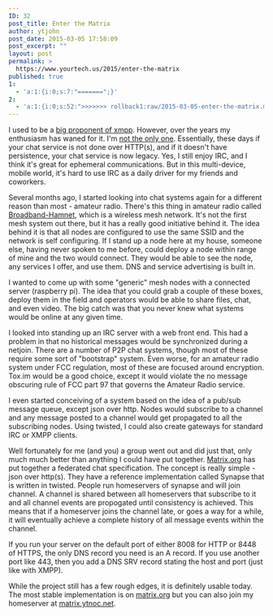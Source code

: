 ```yaml
---
ID: 32
post_title: Enter the Matrix
author: ytjohn
post_date: 2015-03-05 17:58:09
post_excerpt: ""
layout: post
permalink: >
  https://www.yourtech.us/2015/enter-the-matrix
published: true
1:
  - 'a:1:{i:0;s:7:"=======";}'
2:
  - 'a:1:{i:0;s:52:">>>>>>> rollback1:raw/2015-03-05-enter-the-matrix.md";}'
---
```

<p>I used to be a <a href="http://www.yourtech.us/blog/jabbering-about-python/">big proponent of xmpp</a>. However, over the years my enthusiasm has waned for it. I'm <a href="https://www.eff.org/deeplinks/2013/05/google-abandons-open-standards-instant-messaging">not the only one</a>.  Essentially, these days if your chat service is not done over HTTP(s), and if it doesn't have persistence, your chat service is now legacy. Yes, I still enjoy IRC, and I think it's great for ephemeral communications. But in this multi-device, mobile world, it's hard to use IRC as a daily driver for my friends and coworkers. </p>
<p>Several months ago, I started looking into chat systems again for a different reason than most - amateur radio. There's this thing in amateur radio called <a href="http://www.broadband-hamnet.org/">Broadband-Hamnet</a>, which is a wireless mesh network. It's not the first mesh system out there, but it has a really good initiative behind it.  The idea behind it is that all nodes are configured to use the same SSID and the network is self configuring. If I stand up a node here at my house, someone else, having never spoken to me before, could deploy a node within range of mine and the two would connect. They would be able to see the node, any services I offer, and use them. DNS and service advertising is built in. </p>
<p>I wanted to come up with some "generic" mesh nodes with a connected server (raspberry pi). The idea that you could grab a couple of these boxes, deploy them in the field and operators would be able to share files, chat, and even video. The big catch was that you never knew what systems would be online at any given time.</p>
<p>I looked into standing up an IRC server with a web front end. This had a problem in that no historical messages would be synchronized during a netjoin. There are a number of P2P chat systems, though most of these require some sort of "bootstrap" system. Even worse, for an amateur radio system under FCC regulation, most of these are focused around encryption. Tox.im would be a good choice, except it would violate the no message obscuring rule of FCC part 97 that governs the Amateur Radio service.</p>
<p>I even started conceiving of a system based on the idea of a pub/sub message queue, except json over http. Nodes would subscribe to a channel and any message posted to a channel would get propagated to all the subscribing nodes. Using twisted, I could also create gateways for standard IRC or XMPP clients. </p>
<p>Well fortunately for me (and you) a group went out and did just that, only much much better than anything I could have put together. <a href="http://www.matrix.org/">Matrix.org</a> has put together a federated chat specification. The concept is really simple - json over http(s).  They have a reference implementation called Synapse that is written in twisted. People run homeservers of synapse and will join channel. A channel is shared between all homeservers that subscribe to it and all channel events are propogated until consistency is achieved. This means that if a homeserver joins the channel late, or goes a way for a while, it will eventually achieve a complete history of all message events within the channel.</p>
<p>If you run your server on the default port of either 8008 for HTTP or 8448 of HTTPS, the only DNS record you need is an A record. If you use another port like 443, then you add a DNS SRV record stating the host and port (just like with XMPP).</p>
<p>While the project still has a few rough edges, it is definitely usable today. The most stable implementation is on <a href="http://www.matrix.org/beta">matrix.org</a> but you can also join my homeserver at <a href="https://matrix.ytnoc.net/">matrix.ytnoc.net</a>.</p>